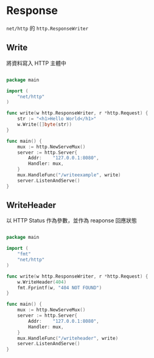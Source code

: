 # Response

`net/http` 的 `http.ResponseWriter`

## Write

將資料寫入 HTTP 主體中

```go

package main

import (
	"net/http"
)

func write(w http.ResponseWriter, r *http.Request) {
	str := "<h1>Hello World</h1>"
	w.Write([]byte(str))
}

func main() {
	mux := http.NewServeMux()
	server := http.Server{
		Addr:    "127.0.0.1:8080",
		Handler: mux,
	}
	mux.HandleFunc("/writeexample", write)
	server.ListenAndServe()
}

```

## WriteHeader 

以 HTTP Status 作為參數，並作為 reaponse 回應狀態

```go

package main

import (
	"fmt"
	"net/http"
)

func write(w http.ResponseWriter, r *http.Request) {
	w.WriteHeader(404)
	fmt.Fprintf(w, "404 NOT FOUND")
}

func main() {
	mux := http.NewServeMux()
	server := http.Server{
		Addr:    "127.0.0.1:8080",
		Handler: mux,
	}
	mux.HandleFunc("/writeheader", write)
	server.ListenAndServe()
}

```
